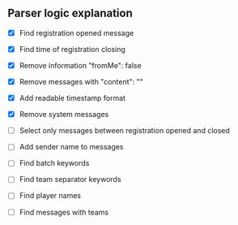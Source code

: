 ## Parser logic explanation

- [x] Find registration opened message
- [x] Find time of registration closing
- [x] Remove information "fromMe": false
- [x] Remove messages with "content": ""
- [x] Add readable timestamp format
- [x] Remove system messages
- [ ] Select only messages between registration opened and closed
- [ ] Add sender name to messages
- [ ] Find batch keywords
- [ ] Find team separator keywords
- [ ] Find player names
- [ ] Find messages with teams

